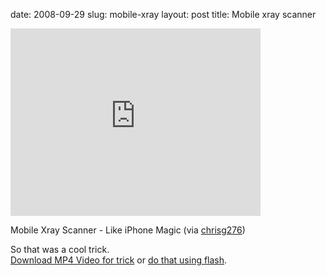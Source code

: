 date: 2008-09-29
slug: mobile-xray
layout: post
title: Mobile xray scanner


<iframe width="400" height="300" src="http://www.youtube.com/embed/zRx3Dat7uqs?wmode=transparent&autohide=1&egm=0&hd=1&iv_load_policy=3&modestbranding=1&rel=0&showinfo=0&showsearch=0" frameborder="0" allowfullscreen></iframe><p>Mobile Xray Scanner - Like iPhone Magic (via <a href="http://youtube.com/user/chrisg276" target="_blank">chrisg276</a>)</p>



<p>So that was a cool trick.<br/><a href="http://www.zshare.net/download/14189026b8a2484d/" target="_blank">Download MP4 Video for trick</a> or <a href="http://www.sendspace.com/file/4z4jkl" target="_blank">do that using flash</a>.</p>
